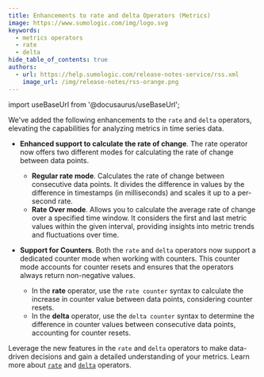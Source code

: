 ```yaml
---
title: Enhancements to rate and delta Operators (Metrics)
image: https://www.sumologic.com/img/logo.svg
keywords:
  - metrics operators
  - rate
  - delta
hide_table_of_contents: true
authors:
  - url: https://help.sumologic.com/release-notes-service/rss.xml
    image_url: /img/release-notes/rss-orange.png
---
```


import useBaseUrl from '@docusaurus/useBaseUrl';

We've added the following enhancements to the `rate` and `delta` operators, elevating the capabilities for analyzing metrics in time series data.

* **Enhanced support to calculate the rate of change**. The rate operator now offers two different modes for calculating the rate of change between data points.
  * **Regular rate mode**. Calculates the rate of change between consecutive data points. It divides the difference in values by the difference in timestamps (in milliseconds) and scales it up to a per-second rate.
  * **Rate Over mode**. Allows you to calculate the average rate of change over a specified time window. It considers the first and last metric values within the given interval, providing insights into metric trends and fluctuations over time.

* **Support for Counters**. Both the `rate` and `delta` operators now support a dedicated counter mode when working with counters. This counter mode accounts for counter resets and ensures that the operators always return non-negative values.
  * In the **rate** operator, use the `rate counter` syntax to calculate the increase in counter value between data points, considering counter resets.
  * In the **delta** operator, use the `delta counter` syntax to determine the difference in counter values between consecutive data points, accounting for counter resets.

Leverage the new features in the `rate` and `delta` operators to make data-driven decisions and gain a detailed understanding of your metrics. Learn more about [`rate`](/docs/metrics/metrics-operators/rate) and [`delta`](/docs/metrics/metrics-operators/delta) operators.
